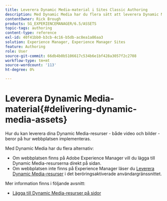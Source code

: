 ```yaml
---
title: Leverera Dynamic Media-material i Sites Classic Authoring
description: Med Dynamic Media har du flera sätt att leverera Dynamic Media-material - både video och bilder - till din webbplats.
contentOwner: Rick Brough
products: SG_EXPERIENCEMANAGER/6.5/ASSETS
topic-tags: authoring
content-type: reference
exl-id: 40f41bb0-b3cb-4c16-b5db-ac8ea1a86aa3
solution: Experience Manager, Experience Manager Sites
feature: Authoring
role: User
source-git-commit: 66db4b0b5106617c534b6e1bf428a3057f2c2708
workflow-type: tm+mt
source-wordcount: '113'
ht-degree: 0%

---
```


# Leverera Dynamic Media-material{#delivering-dynamic-media-assets}

Hur du kan leverera dina Dynamic Media-resurser - både video och bilder - beror på hur webbplatsen implementeras.

Med Dynamic Media har du flera alternativ:

* Om webbplatsen finns på Adobe Experience Manager vill du lägga till Dynamic Media-resurserna direkt på sidan.
* Om webbplatsen inte finns på Experience Manager läser du [Leverera Dynamic Media-resurser](/help/assets/delivering-dynamic-media-assets.md) i det beröringsaktiverade användargränssnittet.

Mer information finns i följande avsnitt:

* [Lägga till Dynamic Media-resurser på sidor](/help/sites-classic-ui-authoring/dynamic-media-assets-adding-to-page.md)

